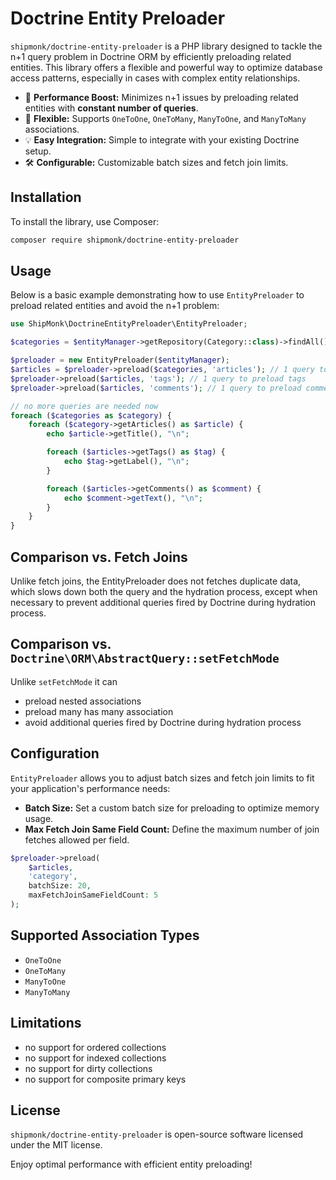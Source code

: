 # Doctrine Entity Preloader

`shipmonk/doctrine-entity-preloader` is a PHP library designed to tackle the n+1 query problem in Doctrine ORM by efficiently preloading related entities. This library offers a flexible and powerful way to optimize database access patterns, especially in cases with complex entity relationships.

- 🚀 **Performance Boost:** Minimizes n+1 issues by preloading related entities with **constant number of queries**.
- 🔄 **Flexible:** Supports `OneToOne`, `OneToMany`, `ManyToOne`, and `ManyToMany` associations.
- 💡 **Easy Integration:** Simple to integrate with your existing Doctrine setup.
- 🛠️ **Configurable:** Customizable batch sizes and fetch join limits.

## Installation

To install the library, use Composer:

```sh
composer require shipmonk/doctrine-entity-preloader
```

## Usage

Below is a basic example demonstrating how to use `EntityPreloader` to preload related entities and avoid the n+1 problem:

```php
use ShipMonk\DoctrineEntityPreloader\EntityPreloader;

$categories = $entityManager->getRepository(Category::class)->findAll();

$preloader = new EntityPreloader($entityManager);
$articles = $preloader->preload($categories, 'articles'); // 1 query to preload articles
$preloader->preload($articles, 'tags'); // 1 query to preload tags
$preloader->preload($articles, 'comments'); // 1 query to preload comments

// no more queries are needed now
foreach ($categories as $category) {
    foreach ($category->getArticles() as $article) {
        echo $article->getTitle(), "\n";

        foreach ($articles->getTags() as $tag) {
            echo $tag->getLabel(), "\n";
        }

        foreach ($articles->getComments() as $comment) {
            echo $comment->getText(), "\n";
        }
    }
}
```

## Comparison vs. Fetch Joins

Unlike fetch joins, the EntityPreloader does not fetches duplicate data, which slows down both the query and the hydration process, except when necessary to prevent additional queries fired by Doctrine during hydration process.

## Comparison vs. `Doctrine\ORM\AbstractQuery::setFetchMode`

Unlike `setFetchMode` it can

* preload nested associations
* preload many has many association
* avoid additional queries fired by Doctrine during hydration process

## Configuration

`EntityPreloader` allows you to adjust batch sizes and fetch join limits to fit your application's performance needs:

- **Batch Size:** Set a custom batch size for preloading to optimize memory usage.
- **Max Fetch Join Same Field Count:** Define the maximum number of join fetches allowed per field.

```php
$preloader->preload(
    $articles,
    'category',
    batchSize: 20,
    maxFetchJoinSameFieldCount: 5
);
```


## Supported Association Types

- `OneToOne`
- `OneToMany`
- `ManyToOne`
- `ManyToMany`


## Limitations

- no support for ordered collections
- no support for indexed collections
- no support for dirty collections
- no support for composite primary keys


## License

`shipmonk/doctrine-entity-preloader` is open-source software licensed under the MIT license.

Enjoy optimal performance with efficient entity preloading!
